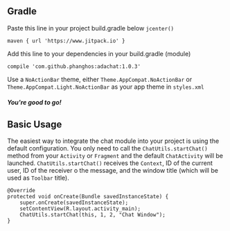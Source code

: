 ## Gradle
Paste this line in your project build.gradle below `jcenter()`
```
maven { url 'https://www.jitpack.io' }
```
Add this line to your dependencies in your build.gradle (module)
```
compile 'com.github.phanghos:adachat:1.0.3'
```
Use a `NoActionBar` theme, either `Theme.AppCompat.NoActionBar` or `Theme.AppCompat.Light.NoActionBar` as your app theme in `styles.xml`
##### You're good to go!
## Basic Usage
The easiest way to integrate the chat module into your project is using the default configuration. You only need to call the `ChatUtils.startChat()` method from your `Activity` or `Fragment` and the default `ChatActivity` will be launched. `ChatUtils.startChat()` receives the `Context`, ID of the current user, ID of the receiver o the message, and the window title (which will be used as `Toolbar` title).
```
@Override
protected void onCreate(Bundle savedInstanceState) {
    super.onCreate(savedInstanceState);
    setContentView(R.layout.activity_main);
    ChatUtils.startChat(this, 1, 2, "Chat Window");
}
```
